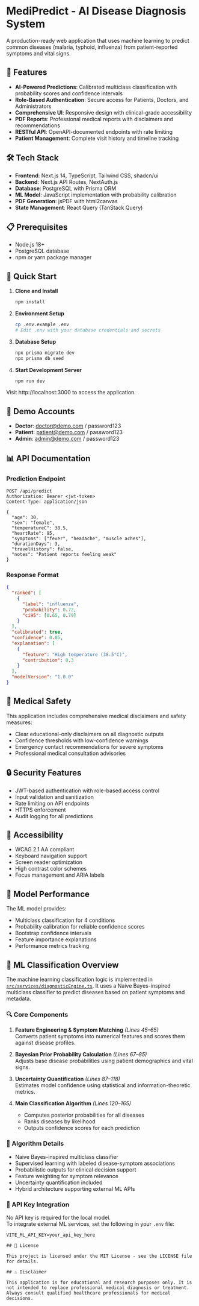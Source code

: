 # MediPredict - AI Disease Diagnosis System

A production-ready web application that uses machine learning to predict common diseases (malaria, typhoid, influenza) from patient-reported symptoms and vital signs.

## 🚀 Features

- **AI-Powered Predictions**: Calibrated multiclass classification with probability scores and confidence intervals
- **Role-Based Authentication**: Secure access for Patients, Doctors, and Administrators
- **Comprehensive UI**: Responsive design with clinical-grade accessibility
- **PDF Reports**: Professional medical reports with disclaimers and recommendations
- **RESTful API**: OpenAPI-documented endpoints with rate limiting
- **Patient Management**: Complete visit history and timeline tracking

## 🛠 Tech Stack

- **Frontend**: Next.js 14, TypeScript, Tailwind CSS, shadcn/ui
- **Backend**: Next.js API Routes, NextAuth.js
- **Database**: PostgreSQL with Prisma ORM
- **ML Model**: JavaScript implementation with probability calibration
- **PDF Generation**: jsPDF with html2canvas
- **State Management**: React Query (TanStack Query)

## 📋 Prerequisites

- Node.js 18+ 
- PostgreSQL database
- npm or yarn package manager

## 🚀 Quick Start

1. **Clone and Install**
   ```bash
   npm install
   ```

2. **Environment Setup**
   ```bash
   cp .env.example .env
   # Edit .env with your database credentials and secrets
   ```

3. **Database Setup**
   ```bash
   npx prisma migrate dev
   npx prisma db seed
   ```

4. **Start Development Server**
   ```bash
   npm run dev
   ```

Visit http://localhost:3000 to access the application.

## 🔐 Demo Accounts

- **Doctor**: doctor@demo.com / password123
- **Patient**: patient@demo.com / password123
- **Admin**: admin@demo.com / password123

## 📊 API Documentation

### Prediction Endpoint

```http
POST /api/predict
Authorization: Bearer <jwt-token>
Content-Type: application/json

{
  "age": 30,
  "sex": "female",
  "temperatureC": 38.5,
  "heartRate": 95,
  "symptoms": ["fever", "headache", "muscle aches"],
  "durationDays": 3,
  "travelHistory": false,
  "notes": "Patient reports feeling weak"
}
```

### Response Format

```json
{
  "ranked": [
    {
      "label": "influenza",
      "probability": 0.72,
      "ci95": [0.65, 0.79]
    }
  ],
  "calibrated": true,
  "confidence": 0.85,
  "explanation": [
    {
      "feature": "High temperature (38.5°C)",
      "contribution": 0.3
    }
  ],
  "modelVersion": "1.0.0"
}
```

## 🏥 Medical Safety

This application includes comprehensive medical disclaimers and safety measures:

- Clear educational-only disclaimers on all diagnostic outputs
- Confidence thresholds with low-confidence warnings
- Emergency contact recommendations for severe symptoms
- Professional medical consultation advisories

## 🔒 Security Features

- JWT-based authentication with role-based access control
- Input validation and sanitization
- Rate limiting on API endpoints
- HTTPS enforcement
- Audit logging for all predictions

## 📱 Accessibility

- WCAG 2.1 AA compliant
- Keyboard navigation support
- Screen reader optimization
- High contrast color schemes
- Focus management and ARIA labels

## 🎯 Model Performance

The ML model provides:
- Multiclass classification for 4 conditions
- Probability calibration for reliable confidence scores
- Bootstrap confidence intervals
- Feature importance explanations
- Performance metrics tracking

 ## 🧠 ML Classification Overview

The machine learning classification logic is implemented in [`src/services/diagnosticEngine.ts`](src/services/diagnosticEngine.ts). It uses a Naive Bayes-inspired multiclass classifier to predict diseases based on patient symptoms and metadata.

### 🔍 Core Components

1. **Feature Engineering & Symptom Matching** *(Lines 45–65)*  
   Converts patient symptoms into numerical features and scores them against disease profiles.

2. **Bayesian Prior Probability Calculation** *(Lines 67–85)*  
   Adjusts base disease probabilities using patient demographics and vital signs.

3. **Uncertainty Quantification** *(Lines 87–118)*  
   Estimates model confidence using statistical and information-theoretic metrics.

4. **Main Classification Algorithm** *(Lines 120–165)*  
   - Computes posterior probabilities for all diseases  
   - Ranks diseases by likelihood  
   - Outputs confidence scores for each prediction

### 🧪 Algorithm Details

- Naive Bayes-inspired multiclass classifier  
- Supervised learning with labeled disease-symptom associations  
- Probabilistic outputs for clinical decision support  
- Feature weighting for symptom relevance  
- Uncertainty quantification included  
- Hybrid architecture supporting external ML APIs

### 🔐 API Key Integration

No API key is required for the local model.  
To integrate external ML services, set the following in your `.env` file:

```env
VITE_ML_API_KEY=your_api_key_here

## 📄 License

This project is licensed under the MIT License - see the LICENSE file for details.

## ⚠️ Disclaimer

This application is for educational and research purposes only. It is not intended to replace professional medical diagnosis or treatment. Always consult qualified healthcare professionals for medical decisions.
